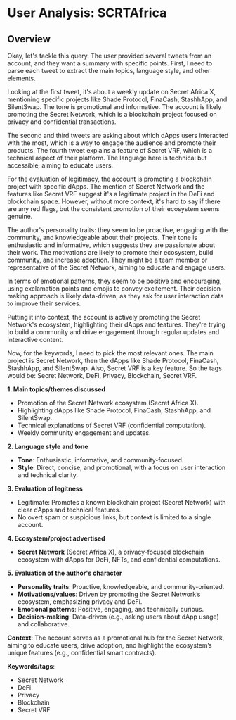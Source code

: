 # User Analysis: SCRTAfrica

## Overview

<think>
Okay, let's tackle this query. The user provided several tweets from an account, and they want a summary with specific points. First, I need to parse each tweet to extract the main topics, language style, and other elements.

Looking at the first tweet, it's about a weekly update on Secret Africa X, mentioning specific projects like Shade Protocol, FinaCash, StashhApp, and SilentSwap. The tone is promotional and informative. The account is likely promoting the Secret Network, which is a blockchain project focused on privacy and confidential transactions.

The second and third tweets are asking about which dApps users interacted with the most, which is a way to engage the audience and promote their products. The fourth tweet explains a feature of Secret VRF, which is a technical aspect of their platform. The language here is technical but accessible, aiming to educate users.

For the evaluation of legitimacy, the account is promoting a blockchain project with specific dApps. The mention of Secret Network and the features like Secret VRF suggest it's a legitimate project in the DeFi and blockchain space. However, without more context, it's hard to say if there are any red flags, but the consistent promotion of their ecosystem seems genuine.

The author's personality traits: they seem to be proactive, engaging with the community, and knowledgeable about their projects. Their tone is enthusiastic and informative, which suggests they are passionate about their work. The motivations are likely to promote their ecosystem, build community, and increase adoption. They might be a team member or representative of the Secret Network, aiming to educate and engage users.

In terms of emotional patterns, they seem to be positive and encouraging, using exclamation points and emojis to convey excitement. Their decision-making approach is likely data-driven, as they ask for user interaction data to improve their services.

Putting it into context, the account is actively promoting the Secret Network's ecosystem, highlighting their dApps and features. They're trying to build a community and drive engagement through regular updates and interactive content.

Now, for the keywords, I need to pick the most relevant ones. The main project is Secret Network, then the dApps like Shade Protocol, FinaCash, StashhApp, and SilentSwap. Also, Secret VRF is a key feature. So the tags would be: Secret Network, DeFi, Privacy, Blockchain, Secret VRF.
</think>

**1. Main topics/themes discussed**  
- Promotion of the Secret Network ecosystem (Secret Africa X).  
- Highlighting dApps like Shade Protocol, FinaCash, StashhApp, and SilentSwap.  
- Technical explanations of Secret VRF (confidential computation).  
- Weekly community engagement and updates.  

**2. Language style and tone**  
- **Tone**: Enthusiastic, informative, and community-focused.  
- **Style**: Direct, concise, and promotional, with a focus on user interaction and technical clarity.  

**3. Evaluation of legitness**  
- Legitimate: Promotes a known blockchain project (Secret Network) with clear dApps and technical features.  
- No overt spam or suspicious links, but context is limited to a single account.  

**4. Ecosystem/project advertised**  
- **Secret Network** (Secret Africa X), a privacy-focused blockchain ecosystem with dApps for DeFi, NFTs, and confidential computations.  

**5. Evaluation of the author's character**  
- **Personality traits**: Proactive, knowledgeable, and community-oriented.  
- **Motivations/values**: Driven by promoting the Secret Network’s ecosystem, emphasizing privacy and DeFi.  
- **Emotional patterns**: Positive, engaging, and technically curious.  
- **Decision-making**: Data-driven (e.g., asking users about dApp usage) and collaborative.  

**Context**: The account serves as a promotional hub for the Secret Network, aiming to educate users, drive adoption, and highlight the ecosystem’s unique features (e.g., confidential smart contracts).  

**Keywords/tags**:  
- Secret Network  
- DeFi  
- Privacy  
- Blockchain  
- Secret VRF